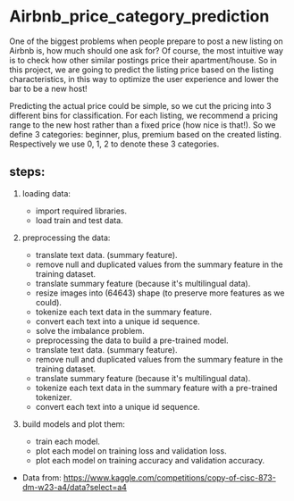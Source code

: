# Airbnb_price_category_prediction
One of the biggest problems when people prepare to post a new listing on Airbnb is, how much should one ask for? Of course, the most intuitive way is to check how other similar postings price their apartment/house. So in this project, we are going to predict the listing price based on the listing characteristics, in this way to optimize the user experience and lower the bar to be a new host!

Predicting the actual price could be simple, so we cut the pricing into 3 different bins for classification. For each listing, we recommend a pricing range to the new host rather than a fixed price (how nice is that!). So we define 3 categories: beginner, plus, premium based on the created listing. Respectively we use 0, 1, 2 to denote these 3 categories.
## steps:
1. loading data:
   - import required libraries.
   - load train and test data.
     
2. preprocessing the data:
   - translate text data. (summary feature).
   - remove null and duplicated values from the summary feature in the training dataset.
   - translate summary feature (because it's multilingual data).
   - resize images into (64643) shape (to preserve more features as we could).
   - tokenize each text data in the summary feature.
   - convert each text into a unique id sequence.
   - solve the imbalance problem.
   - preprocessing the data to build a pre-trained model.
   - translate text data. (summary feature).
   - remove null and duplicated values from the summary feature in the training dataset.
   - translate summary feature (because it's multilingual data).
   - tokenize each text data in the summary feature with a pre-trained tokenizer.
   - convert each text into a unique id sequence.

3. build models and plot them:
    - train each model.
    - plot each model on training loss and validation loss.
    - plot each model on training accuracy and validation accuracy.
  
      
- Data from: https://www.kaggle.com/competitions/copy-of-cisc-873-dm-w23-a4/data?select=a4

  
